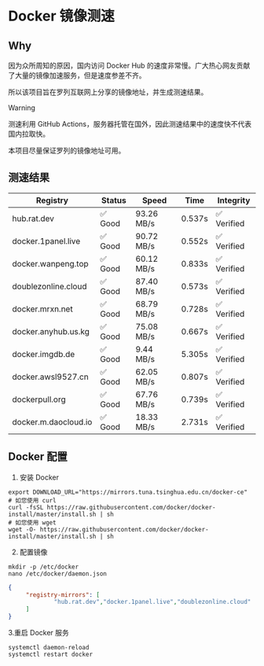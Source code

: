 # Docker 镜像测速

## Why

因为众所周知的原因，国内访问 Docker Hub 的速度非常慢。广大热心网友贡献了大量的镜像加速服务，但是速度参差不齐。


所以该项目旨在罗列互联网上分享的镜像地址，并生成测速结果。

> [!WARNING]
> 测速利用 GitHub Actions，服务器托管在国外，因此测速结果中的速度快不代表国内拉取快。
>

本项目尽量保证罗列的镜像地址可用。

## 测速结果

| Registry | Status | Speed | Time | Integrity |
|----------|--------|-------|------|-----------|
| hub.rat.dev | ✅ Good | 93.26 MB/s | 0.537s | ✅ Verified |
| docker.1panel.live | ✅ Good | 90.72 MB/s | 0.552s | ✅ Verified |
| docker.wanpeng.top | ✅ Good | 60.12 MB/s | 0.833s | ✅ Verified |
| doublezonline.cloud | ✅ Good | 87.40 MB/s | 0.573s | ✅ Verified |
| docker.mrxn.net | ✅ Good | 68.79 MB/s | 0.728s | ✅ Verified |
| docker.anyhub.us.kg | ✅ Good | 75.08 MB/s | 0.667s | ✅ Verified |
| docker.imgdb.de | ✅ Good | 9.44 MB/s | 5.305s | ✅ Verified |
| docker.awsl9527.cn | ✅ Good | 62.05 MB/s | 0.807s | ✅ Verified |
| dockerpull.org | ✅ Good | 67.76 MB/s | 0.739s | ✅ Verified |
| docker.m.daocloud.io | ✅ Good | 18.33 MB/s | 2.731s | ✅ Verified |

## Docker 配置

1. 安装 Docker
```shell
export DOWNLOAD_URL="https://mirrors.tuna.tsinghua.edu.cn/docker-ce"
# 如您使用 curl
curl -fsSL https://raw.githubusercontent.com/docker/docker-install/master/install.sh | sh
# 如您使用 wget
wget -O- https://raw.githubusercontent.com/docker/docker-install/master/install.sh | sh
```

2. 配置镜像

```shell
mkdir -p /etc/docker
nano /etc/docker/daemon.json
```

```json
{
     "registry-mirrors": [
             "hub.rat.dev","docker.1panel.live","doublezonline.cloud"
     ]
}
```

 3.重启 Docker 服务
```shell
systemctl daemon-reload
systemctl restart docker
```
